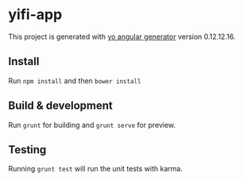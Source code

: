 # yifi-app

This project is generated with [yo angular generator](https://github.com/yeoman/generator-angular)
version 0.12.12.16.

## Install 
Run `npm install` and then `bower install`

## Build & development

Run `grunt` for building and `grunt serve` for preview.

## Testing

Running `grunt test` will run the unit tests with karma.
